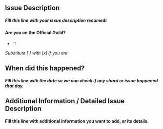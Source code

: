 ## Issue Description 
##### Fill this line with your issue description **resumed**! 
 
#### Are you on the Official Guild?  
- [ ] 
*Substitute \[ \] with \[x\] if you are* 
 
## When did this happened? 
##### Fill this line with the date so we can check if any shard or issue happened that day. 
 
## Additional Information / Detailed Issue Description 
#### Fill this line with additional information you want to add, or its details. 